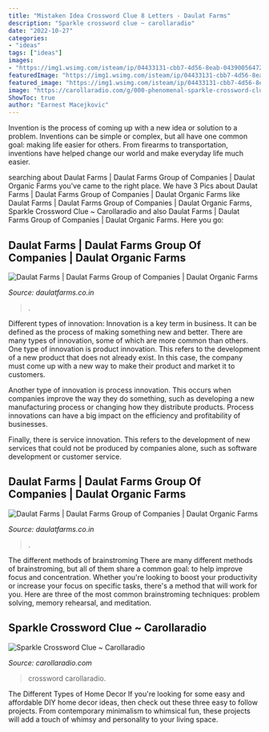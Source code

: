 ```yaml
---
title: "Mistaken Idea Crossword Clue 8 Letters - Daulat Farms"
description: "Sparkle crossword clue ~ carollaradio"
date: "2022-10-27"
categories:
- "ideas"
tags: ["ideas"]
images:
- "https://img1.wsimg.com/isteam/ip/04433131-cbb7-4d56-8eab-043900564722/logo/62182fd7-c82f-4299-b13b-37d25eb795ac.png/:/rs=h:92,cg:true,m/qt=q:95"
featuredImage: "https://img1.wsimg.com/isteam/ip/04433131-cbb7-4d56-8eab-043900564722/logo/62182fd7-c82f-4299-b13b-37d25eb795ac.png/:/rs=h:92,cg:true,m/qt=q:95"
featured_image: "https://img1.wsimg.com/isteam/ip/04433131-cbb7-4d56-8eab-043900564722/20200712_033734.jpg/:/cr=t:0%25,l:0%25,w:100%25,h:100%25/rs=w:1023,cg:true/rs=h:100"
image: "https://carollaradio.com/g/000-phenomenal-sparkle-crossword-clue-ideas.jpg"
ShowToc: true
author: "Earnest Macejkovic"
---
```



Invention is the process of coming up with a new idea or solution to a problem. Inventions can be simple or complex, but all have one common goal: making life easier for others. From firearms to transportation, inventions have helped change our world and make everyday life much easier.

	

		
searching about Daulat Farms | Daulat Farms Group of Companies | Daulat Organic Farms you've came to the right place. We have 3 Pics about Daulat Farms | Daulat Farms Group of Companies | Daulat Organic Farms like Daulat Farms | Daulat Farms Group of Companies | Daulat Organic Farms, Sparkle Crossword Clue ~ Carollaradio and also Daulat Farms | Daulat Farms Group of Companies | Daulat Organic Farms. Here you go:
		
    
## Daulat Farms | Daulat Farms Group Of Companies | Daulat Organic Farms

<img loading=lazy src="https://img1.wsimg.com/isteam/ip/04433131-cbb7-4d56-8eab-043900564722/20200712_033734.jpg/:/cr=t:0%25,l:0%25,w:100%25,h:100%25/rs=w:1023,cg:true/rs=h:100" onerror="this.onerror=null;this.src='https://tse2.mm.bing.net/th?id=OIP.hCTdjkd984My8SWEaZMpugAAAA&amp;pid=15.1';" alt="Daulat Farms | Daulat Farms Group of Companies | Daulat Organic Farms">

_Source: daulatfarms.co.in_

>. 

	

Different types of innovation:
Innovation is a key term in business. It can be defined as the process of making something new and better. There are many types of innovation, some of which are more common than others. 
One type of innovation is product innovation. This refers to the development of a new product that does not already exist. In this case, the company must come up with a new way to make their product and market it to customers. 

Another type of innovation is process innovation. This occurs when companies improve the way they do something, such as developing a new manufacturing process or changing how they distribute products. Process innovations can have a big impact on the efficiency and profitability of businesses. 

Finally, there is service innovation. This refers to the development of new services that could not be produced by companies alone, such as software development or customer service.

    
## Daulat Farms | Daulat Farms Group Of Companies | Daulat Organic Farms

<img loading=lazy src="https://img1.wsimg.com/isteam/ip/04433131-cbb7-4d56-8eab-043900564722/logo/62182fd7-c82f-4299-b13b-37d25eb795ac.png/:/rs=h:92,cg:true,m/qt=q:95" onerror="this.onerror=null;this.src='https://tse4.mm.bing.net/th?id=OIP.cuMTJoeKe1NXpgjcXiksTAAAAA&amp;pid=15.1';" alt="Daulat Farms | Daulat Farms Group of Companies | Daulat Organic Farms">

_Source: daulatfarms.co.in_

>. 

	

The different methods of brainstroming
There are many different methods of brainstroming, but all of them share a common goal: to help improve focus and concentration. Whether you're looking to boost your productivity or increase your focus on specific tasks, there's a method that will work for you. Here are three of the most common brainstroming techniques: problem solving, memory rehearsal, and meditation.

    
## Sparkle Crossword Clue ~ Carollaradio

<img loading=lazy src="https://carollaradio.com/g/000-phenomenal-sparkle-crossword-clue-ideas.jpg" onerror="this.onerror=null;this.src='https://tse4.mm.bing.net/th?id=OIP.2vu5zUPdZofZofPSKCTqAwHaGT&amp;pid=15.1';" alt="Sparkle Crossword Clue ~ Carollaradio">

_Source: carollaradio.com_

>crossword carollaradio. 

	

The Different Types of Home Decor
If you're looking for some easy and affordable DIY home decor ideas, then check out these three easy to follow projects. From contemporary minimalism to whimsical fun, these projects will add a touch of whimsy and personality to your living space.

